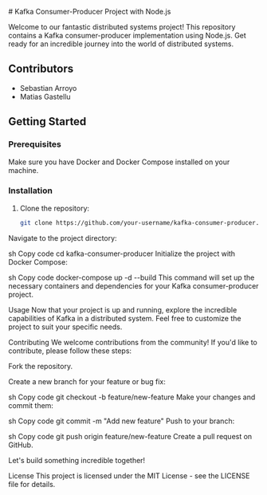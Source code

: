 \# Kafka Consumer-Producer Project with Node.js

Welcome to our fantastic distributed systems project! This repository contains a Kafka consumer-producer implementation using Node.js. Get ready for an incredible journey into the world of distributed systems.

## Contributors
- Sebastian Arroyo
- Matias Gastellu

## Getting Started

### Prerequisites
Make sure you have Docker and Docker Compose installed on your machine.

### Installation
1. Clone the repository:
   ```sh
   git clone https://github.com/your-username/kafka-consumer-producer.git
Navigate to the project directory:

sh
Copy code
cd kafka-consumer-producer
Initialize the project with Docker Compose:

sh
Copy code
docker-compose up -d --build
This command will set up the necessary containers and dependencies for your Kafka consumer-producer project.

Usage
Now that your project is up and running, explore the incredible capabilities of Kafka in a distributed system. Feel free to customize the project to suit your specific needs.

Contributing
We welcome contributions from the community! If you'd like to contribute, please follow these steps:

Fork the repository.

Create a new branch for your feature or bug fix:

sh
Copy code
git checkout -b feature/new-feature
Make your changes and commit them:

sh
Copy code
git commit -m "Add new feature"
Push to your branch:

sh
Copy code
git push origin feature/new-feature
Create a pull request on GitHub.

Let's build something incredible together!

License
This project is licensed under the MIT License - see the LICENSE file for details.

